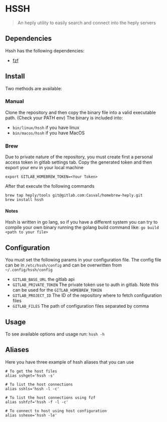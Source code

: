 # HSSH 
> An heply utility to easily search and connect into the heply servers

## Dependencies
Hssh has the following dependencies:
- [fzf](https://github.com/junegunn/fzf)


## Install
Two methods are available:

### Manual
Clone the repository and then copy the binary file into a valid executable path. (Check your PATH env)
The binary is included into:

- `bin/linux/hssh` if you have linux
- `bin/macos/hssh` if you have MacOS

### Brew
Due to private nature of the repository, you must create first a personal access token
in gitlab settings tab. Copy the generated token and then export your env in your local machine

`export GITLAB_HOMEBREW_TOKEN=<Your Token>`

After that execute the following commands

```
brew tap heply/tools git@gitlab.com:Casval/homebrew-heply.git
brew install hssh
```

#### Notes

Hssh is written in go lang, so if you have a different system you can try to compile your own binary running
the golang build command like:
`go build <path to your file>`

## Configuration
You must set the following params in your configuration file.
The config file can be in `/etc/hssh/config` and can be overwritten 
from `~/.config/hssh/config`

- `GITLAB_BASE_URL` the gitlab api
- `GITLAB_PRIVATE_TOKEN` The private token use to auth in gitlab. Note this can be used for the `GITLAB_HOMEBREW_TOKEN`
- `GITLAB_PROJECT_ID` The ID of the repository where to fetch configuration files
- `GITLAB_FILES` The path of configuration files separated by comma

## Usage
To see available options and usage run:
`hssh -h`

## Aliases

Here you have three example of hssh aliases
that you can use

```
# To get the host files
alias sshget='hssh -s'

# To list the host connections
alias sshls='hssh -l -c'

# To list the host connections using fzf
alias sshfzf='hssh -f -l -c'

# To connect to host using host configuration
alias sshexe='hssh -le'
```


